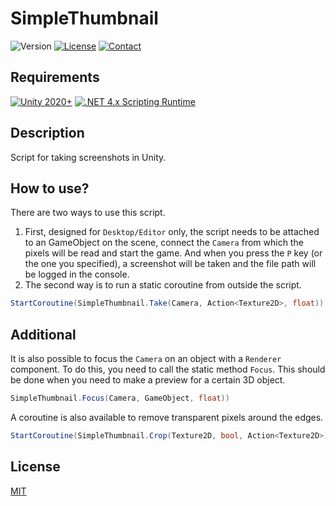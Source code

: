 # SimpleThumbnail

![Version](https://img.shields.io/badge/Version-v1.0.0-brightgreen.svg)
[![License](https://img.shields.io/badge/License-MIT-blue.svg)](https://github.com/SERRVIEX/SimpleRecyclerCollection/blob/main/LICENSE) 
[![Contact](https://img.shields.io/badge/LinkedIn-blue.svg?logo=LinkedIn)](https://www.linkedin.com/in/sergiu-ciornii-466395220/)

## Requirements
[![Unity 2020+](https://img.shields.io/badge/unity-2020+-black.svg?style=flat&logo=unity&cacheSeconds=2592000)](https://unity3d.com/get-unity/download/archive)
[![.NET 4.x Scripting Runtime](https://img.shields.io/badge/.NET-4.x-blueviolet.svg?style=flat&cacheSeconds=2592000)](https://docs.unity3d.com/2018.3/Documentation/Manual/ScriptingRuntimeUpgrade.html)

## Description
Script for taking screenshots in Unity.

## How to use?
There are two ways to use this script.
1. First, designed for ```Desktop/Editor``` only, the script needs to be attached to an GameObject on the scene, connect the ```Camera``` from which the pixels will be read and start the game. And when you press the ```P``` key (or the one you specified), a screenshot will be taken and the file path will be logged in the console.
2. The second way is to run a static coroutine from outside the script.
```csharp
StartCoroutine(SimpleThumbnail.Take(Camera, Action<Texture2D>, float))
```

## Additional
It is also possible to focus the ```Camera``` on an object with a ```Renderer``` component. To do this, you need to call the static method ```Focus```. This should be done when you need to make a preview for a certain 3D object.
```csharp
SimpleThumbnail.Focus(Camera, GameObject, float))
```

A coroutine is also available to remove transparent pixels around the edges.
```csharp
StartCoroutine(SimpleThumbnail.Crop(Texture2D, bool, Action<Texture2D>))
```

## License
[MIT](https://choosealicense.com/licenses/mit/)
